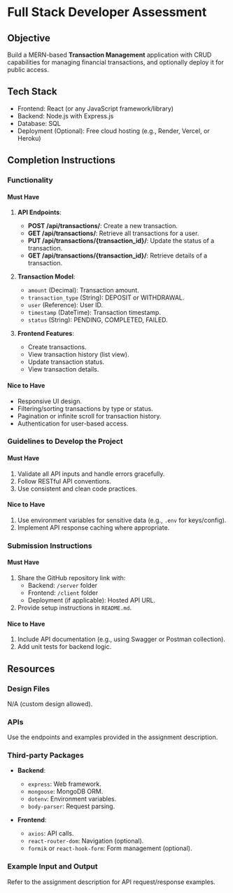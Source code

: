 # Full Stack Developer Assessment

## Objective

Build a MERN-based **Transaction Management** application with CRUD capabilities for managing financial transactions, and optionally deploy it for public access.

## Tech Stack

- Frontend: React (or any JavaScript framework/library)
- Backend: Node.js with Express.js
- Database: SQL
- Deployment (Optional): Free cloud hosting (e.g., Render, Vercel, or Heroku)

## Completion Instructions

### Functionality

#### Must Have

1. **API Endpoints**:

   - **POST /api/transactions/**: Create a new transaction.
   - **GET /api/transactions/**: Retrieve all transactions for a user.
   - **PUT /api/transactions/{transaction_id}/**: Update the status of a transaction.
   - **GET /api/transactions/{transaction_id}/**: Retrieve details of a transaction.

2. **Transaction Model**:

   - `amount` (Decimal): Transaction amount.
   - `transaction_type` (String): DEPOSIT or WITHDRAWAL.
   - `user` (Reference): User ID.
   - `timestamp` (DateTime): Transaction timestamp.
   - `status` (String): PENDING, COMPLETED, FAILED.

3. **Frontend Features**:
   - Create transactions.
   - View transaction history (list view).
   - Update transaction status.
   - View transaction details.

#### Nice to Have

- Responsive UI design.
- Filtering/sorting transactions by type or status.
- Pagination or infinite scroll for transaction history.
- Authentication for user-based access.

### Guidelines to Develop the Project

#### Must Have

1. Validate all API inputs and handle errors gracefully.
2. Follow RESTful API conventions.
3. Use consistent and clean code practices.

#### Nice to Have

1. Use environment variables for sensitive data (e.g., `.env` for keys/config).
2. Implement API response caching where appropriate.

### Submission Instructions

#### Must Have

1. Share the GitHub repository link with:
   - Backend: `/server` folder
   - Frontend: `/client` folder
   - Deployment (if applicable): Hosted API URL.
2. Provide setup instructions in `README.md`.

#### Nice to Have

1. Include API documentation (e.g., using Swagger or Postman collection).
2. Add unit tests for backend logic.

## Resources

### Design Files

N/A (custom design allowed).

### APIs

Use the endpoints and examples provided in the assignment description.

### Third-party Packages

- **Backend**:

  - `express`: Web framework.
  - `mongoose`: MongoDB ORM.
  - `dotenv`: Environment variables.
  - `body-parser`: Request parsing.

- **Frontend**:
  - `axios`: API calls.
  - `react-router-dom`: Navigation (optional).
  - `formik` or `react-hook-form`: Form management (optional).

### Example Input and Output

Refer to the assignment description for API request/response examples.
